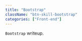 ```yaml
---
title: "Bootstrap"
className: "btn-skill-bootstrap"
categories: ["Front-end"]
---
```


`Bootstrap` writeup.
